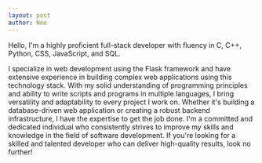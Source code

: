 ```yaml
---
layout: post
author: Neo
---
```


Hello, I'm a highly proficient full-stack developer with fluency in
C, C++, Python, CSS, JavaScript, and SQL.

<!--more-->

I specialize in web development using the Flask framework and have extensive experience
in building complex web applications using this technology stack.
With my solid understanding of programming principles and ability to
write scripts and programs in multiple languages, I bring
versatility and adaptability to every project I work on. Whether
it's building a database-driven web application or creating a robust
backend infrastructure, I have the expertise to get the job done.
I'm a committed and dedicated individual who consistently strives to
improve my skills and knowledge in the field of software development.
If you're looking for a skilled and talented developer who can
deliver high-quality results, look no further!
